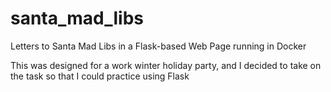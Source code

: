 # santa_mad_libs
Letters to Santa Mad Libs in a Flask-based Web Page running in Docker

This was designed for a work winter holiday party, and I decided to take on the task so that I could practice using Flask
